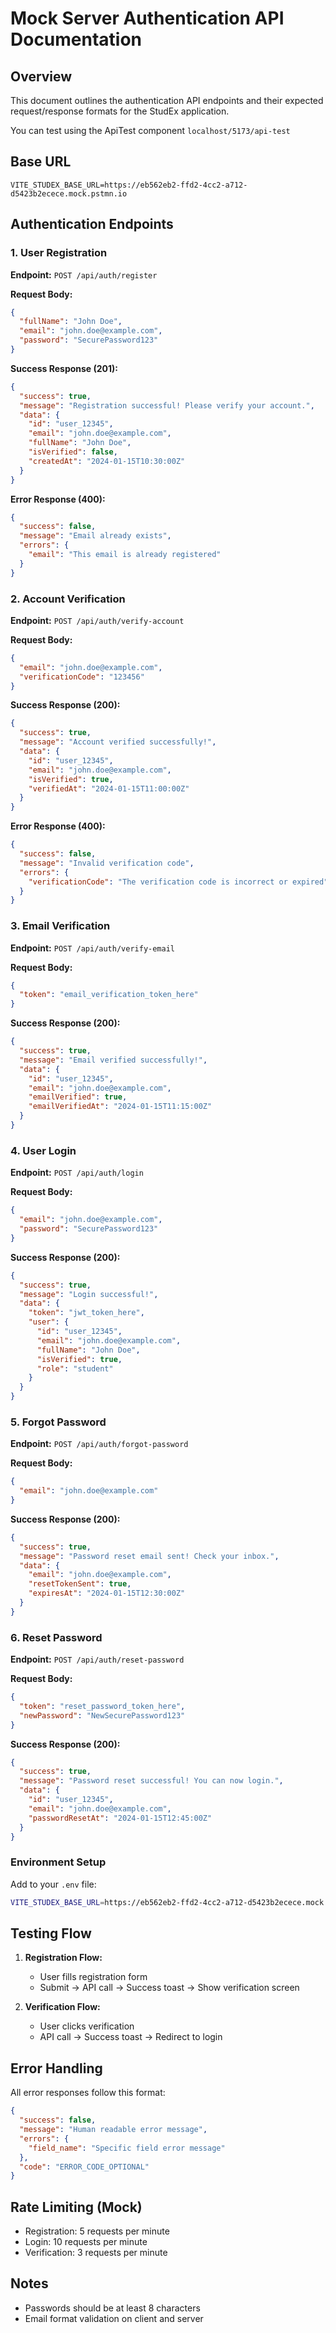 # Mock Server Authentication API Documentation

## Overview
This document outlines the authentication API endpoints and their expected request/response formats for the StudEx application.

You can test using the ApiTest component `localhost/5173/api-test`

## Base URL
```
VITE_STUDEX_BASE_URL=https://eb562eb2-ffd2-4cc2-a712-d5423b2ecece.mock.pstmn.io
```

## Authentication Endpoints

### 1. User Registration
**Endpoint:** `POST /api/auth/register`

**Request Body:**
```json
{
  "fullName": "John Doe",
  "email": "john.doe@example.com",
  "password": "SecurePassword123"
}
```

**Success Response (201):**
```json
{
  "success": true,
  "message": "Registration successful! Please verify your account.",
  "data": {
    "id": "user_12345",
    "email": "john.doe@example.com",
    "fullName": "John Doe",
    "isVerified": false,
    "createdAt": "2024-01-15T10:30:00Z"
  }
}
```

**Error Response (400):**
```json
{
  "success": false,
  "message": "Email already exists",
  "errors": {
    "email": "This email is already registered"
  }
}
```

### 2. Account Verification
**Endpoint:** `POST /api/auth/verify-account`

**Request Body:**
```json
{
  "email": "john.doe@example.com",
  "verificationCode": "123456"
}
```

**Success Response (200):**
```json
{
  "success": true,
  "message": "Account verified successfully!",
  "data": {
    "id": "user_12345",
    "email": "john.doe@example.com",
    "isVerified": true,
    "verifiedAt": "2024-01-15T11:00:00Z"
  }
}
```

**Error Response (400):**
```json
{
  "success": false,
  "message": "Invalid verification code",
  "errors": {
    "verificationCode": "The verification code is incorrect or expired"
  }
}
```

### 3. Email Verification
**Endpoint:** `POST /api/auth/verify-email`

**Request Body:**
```json
{
  "token": "email_verification_token_here"
}
```

**Success Response (200):**
```json
{
  "success": true,
  "message": "Email verified successfully!",
  "data": {
    "id": "user_12345",
    "email": "john.doe@example.com",
    "emailVerified": true,
    "emailVerifiedAt": "2024-01-15T11:15:00Z"
  }
}
```

### 4. User Login
**Endpoint:** `POST /api/auth/login`

**Request Body:**
```json
{
  "email": "john.doe@example.com",
  "password": "SecurePassword123"
}
```

**Success Response (200):**
```json
{
  "success": true,
  "message": "Login successful!",
  "data": {
    "token": "jwt_token_here",
    "user": {
      "id": "user_12345",
      "email": "john.doe@example.com",
      "fullName": "John Doe",
      "isVerified": true,
      "role": "student"
    }
  }
}
```

### 5. Forgot Password
**Endpoint:** `POST /api/auth/forgot-password`

**Request Body:**
```json
{
  "email": "john.doe@example.com"
}
```

**Success Response (200):**
```json
{
  "success": true,
  "message": "Password reset email sent! Check your inbox.",
  "data": {
    "email": "john.doe@example.com",
    "resetTokenSent": true,
    "expiresAt": "2024-01-15T12:30:00Z"
  }
}
```

### 6. Reset Password
**Endpoint:** `POST /api/auth/reset-password`

**Request Body:**
```json
{
  "token": "reset_password_token_here",
  "newPassword": "NewSecurePassword123"
}
```

**Success Response (200):**
```json
{
  "success": true,
  "message": "Password reset successful! You can now login.",
  "data": {
    "id": "user_12345",
    "email": "john.doe@example.com",
    "passwordResetAt": "2024-01-15T12:45:00Z"
  }
}
```

### Environment Setup
Add to your `.env` file:
```bash
VITE_STUDEX_BASE_URL=https://eb562eb2-ffd2-4cc2-a712-d5423b2ecece.mock.pstmn.io
```
## Testing Flow

1. **Registration Flow:**
   - User fills registration form
   - Submit → API call → Success toast → Show verification screen

2. **Verification Flow:**
   - User clicks verification
   - API call → Success toast → Redirect to login


## Error Handling

All error responses follow this format:
```json
{
  "success": false,
  "message": "Human readable error message",
  "errors": {
    "field_name": "Specific field error message"
  },
  "code": "ERROR_CODE_OPTIONAL"
}
```

## Rate Limiting (Mock)
- Registration: 5 requests per minute
- Login: 10 requests per minute
- Verification: 3 requests per minute

## Notes
- Passwords should be at least 8 characters
- Email format validation on client and server